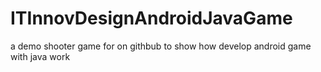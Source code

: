 # ITInnovDesignAndroidJavaGame
a demo shooter game for on githbub to show how develop android game with java work
